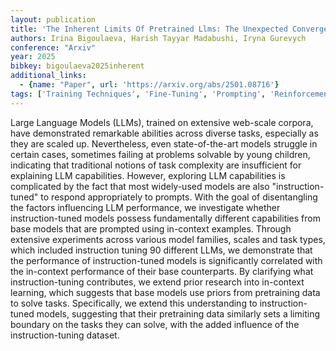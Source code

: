 ```yaml
---
layout: publication
title: 'The Inherent Limits Of Pretrained Llms: The Unexpected Convergence Of Instruction Tuning And In-context Learning Capabilities'
authors: Irina Bigoulaeva, Harish Tayyar Madabushi, Iryna Gurevych
conference: "Arxiv"
year: 2025
bibkey: bigoulaeva2025inherent
additional_links:
  - {name: "Paper", url: 'https://arxiv.org/abs/2501.08716'}
tags: ['Training Techniques', 'Fine-Tuning', 'Prompting', 'Reinforcement Learning', 'In-Context Learning', 'Pretraining Methods']
---
```

Large Language Models (LLMs), trained on extensive web-scale corpora, have
demonstrated remarkable abilities across diverse tasks, especially as they are
scaled up. Nevertheless, even state-of-the-art models struggle in certain
cases, sometimes failing at problems solvable by young children, indicating
that traditional notions of task complexity are insufficient for explaining LLM
capabilities. However, exploring LLM capabilities is complicated by the fact
that most widely-used models are also "instruction-tuned" to respond
appropriately to prompts. With the goal of disentangling the factors
influencing LLM performance, we investigate whether instruction-tuned models
possess fundamentally different capabilities from base models that are prompted
using in-context examples. Through extensive experiments across various model
families, scales and task types, which included instruction tuning 90 different
LLMs, we demonstrate that the performance of instruction-tuned models is
significantly correlated with the in-context performance of their base
counterparts. By clarifying what instruction-tuning contributes, we extend
prior research into in-context learning, which suggests that base models use
priors from pretraining data to solve tasks. Specifically, we extend this
understanding to instruction-tuned models, suggesting that their pretraining
data similarly sets a limiting boundary on the tasks they can solve, with the
added influence of the instruction-tuning dataset.
